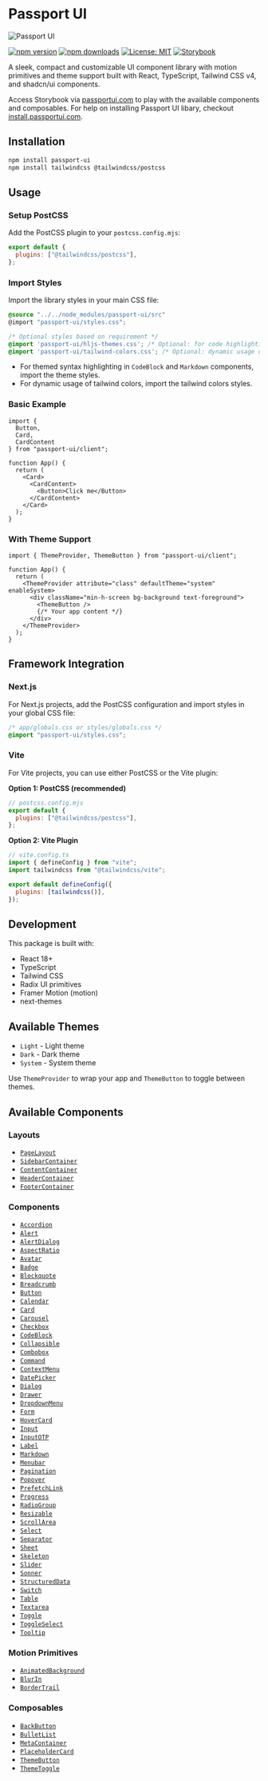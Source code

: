 # Passport UI

![Passport UI](./src/images/open_graph@2x.png)

[![npm version](https://badge.fury.io/js/passport-ui.svg)](https://badge.fury.io/js/passport-ui)
[![npm downloads](https://img.shields.io/npm/dm/passport-ui.svg)](https://www.npmjs.com/package/passport-ui)
[![License: MIT](https://img.shields.io/badge/License-MIT-yellow.svg)](https://opensource.org/licenses/MIT)
[![Storybook](https://img.shields.io/badge/Storybook-Docs-ff4785.svg)](https://passportui.com)

A sleek, compact and customizable UI component library with motion primitives and theme support built with React, TypeScript, Tailwind CSS v4, and shadcn/ui components.

Access Storybook via [passportui.com](https://passportui.com) to play with the available components and composables. For help on installing Passport UI libary, checkout [install.passportui.com](https://install.passportui.com).

## Installation

```bash
npm install passport-ui
npm install tailwindcss @tailwindcss/postcss
```

## Usage

### Setup PostCSS

Add the PostCSS plugin to your `postcss.config.mjs`:

```js
export default {
  plugins: ["@tailwindcss/postcss"],
};
```

### Import Styles

Import the library styles in your main CSS file:

```css
@source "../../node_modules/passport-ui/src"
@import "passport-ui/styles.css";

/* Optional styles based on requirement */
@import 'passport-ui/hljs-themes.css'; /* Optional: for code highlighting */
@import 'passport-ui/tailwind-colors.css'; /* Optional: dynamic usage of tailwind colors */
```

- For themed syntax highlighting in `CodeBlock` and `Markdown` components, import the theme styles.
- For dynamic usage of tailwind colors, import the tailwind colors styles.

### Basic Example

```tsx
import {
  Button,
  Card,
  CardContent
} from "passport-ui/client";

function App() {
  return (
    <Card>
      <CardContent>
        <Button>Click me</Button>
      </CardContent>
    </Card>
  );
}
```

### With Theme Support

```tsx
import { ThemeProvider, ThemeButton } from "passport-ui/client";

function App() {
  return (
    <ThemeProvider attribute="class" defaultTheme="system" enableSystem>
      <div className="min-h-screen bg-background text-foreground">
        <ThemeButton />
        {/* Your app content */}
      </div>
    </ThemeProvider>
  );
}
```

## Framework Integration

### Next.js

For Next.js projects, add the PostCSS configuration and import styles in your global CSS file:

```css
/* app/globals.css or styles/globals.css */
@import "passport-ui/styles.css";
```

### Vite

For Vite projects, you can use either PostCSS or the Vite plugin:

**Option 1: PostCSS (recommended)**

```js
// postcss.config.mjs
export default {
  plugins: ["@tailwindcss/postcss"],
};
```

**Option 2: Vite Plugin**

```js
// vite.config.ts
import { defineConfig } from "vite";
import tailwindcss from "@tailwindcss/vite";

export default defineConfig({
  plugins: [tailwindcss()],
});
```

## Development

This package is built with:

- React 18+
- TypeScript
- Tailwind CSS
- Radix UI primitives
- Framer Motion (motion)
- next-themes

## Available Themes

- `Light` - Light theme
- `Dark` - Dark theme
- `System` - System theme

Use `ThemeProvider` to wrap your app and `ThemeButton` to toggle between themes.

## Available Components

### Layouts

- [`PageLayout`](https://passportui.com/?path=/docs/layouts-pagelayout)
- [`SidebarContainer`](https://passportui.com/?path=/docs/layouts-sidebarcontainer)
- [`ContentContainer`](https://passportui.com/?path=/docs/layouts-contentcontainer)
- [`HeaderContainer`](https://passportui.com/?path=/docs/layouts-headercontainer)
- [`FooterContainer`](https://passportui.com/?path=/docs/layouts-footercontainer)

### Components

- [`Accordion`](https://passportui.com/?path=/docs/components-accordion)
- [`Alert`](https://passportui.com/?path=/docs/components-alert)
- [`AlertDialog`](https://passportui.com/?path=/docs/components-alertdialog)
- [`AspectRatio`](https://passportui.com/?path=/docs/components-aspectratio)
- [`Avatar`](https://passportui.com/?path=/docs/components-avatar)
- [`Badge`](https://passportui.com/?path=/docs/components-badge)
- [`Blockquote`](https://passportui.com/?path=/docs/components-blockquote)
- [`Breadcrumb`](https://passportui.com/?path=/docs/components-breadcrumb)
- [`Button`](https://passportui.com/?path=/docs/components-button)
- [`Calendar`](https://passportui.com/?path=/docs/components-calendar)
- [`Card`](https://passportui.com/?path=/docs/components-card)
- [`Carousel`](https://passportui.com/?path=/docs/components-carousel)
- [`Checkbox`](https://passportui.com/?path=/docs/components-checkbox)
- [`CodeBlock`](https://passportui.com/?path=/docs/components-codeblock)
- [`Collapsible`](https://passportui.com/?path=/docs/components-collapsible)
- [`Combobox`](https://passportui.com/?path=/docs/components-combobox)
- [`Command`](https://passportui.com/?path=/docs/components-command)
- [`ContextMenu`](https://passportui.com/?path=/docs/components-contextmenu)
- [`DatePicker`](https://passportui.com/?path=/docs/components-datepicker)
- [`Dialog`](https://passportui.com/?path=/docs/components-dialog)
- [`Drawer`](https://passportui.com/?path=/docs/components-drawer)
- [`DropdownMenu`](https://passportui.com/?path=/docs/components-dropdownmenu)
- [`Form`](https://passportui.com/?path=/docs/components-form)
- [`HoverCard`](https://passportui.com/?path=/docs/components-hovercard)
- [`Input`](https://passportui.com/?path=/docs/components-input)
- [`InputOTP`](https://passportui.com/?path=/docs/components-inputotp)
- [`Label`](https://passportui.com/?path=/docs/components-label)
- [`Markdown`](https://passportui.com/?path=/docs/components-markdown)
- [`Menubar`](https://passportui.com/?path=/docs/components-menubar)
- [`Pagination`](https://passportui.com/?path=/docs/components-pagination)
- [`Popover`](https://passportui.com/?path=/docs/components-popover)
- [`PrefetchLink`](https://passportui.com/?path=/docs/components-prefetchlink)
- [`Progress`](https://passportui.com/?path=/docs/components-progress)
- [`RadioGroup`](https://passportui.com/?path=/docs/components-radiogroup)
- [`Resizable`](https://passportui.com/?path=/docs/components-resizable)
- [`ScrollArea`](https://passportui.com/?path=/docs/components-scrollarea)
- [`Select`](https://passportui.com/?path=/docs/components-select)
- [`Separator`](https://passportui.com/?path=/docs/components-separator)
- [`Sheet`](https://passportui.com/?path=/docs/components-sheet)
- [`Skeleton`](https://passportui.com/?path=/docs/components-skeleton)
- [`Slider`](https://passportui.com/?path=/docs/components-slider)
- [`Sonner`](https://passportui.com/?path=/docs/components-sonner)
- [`StructuredData`](https://passportui.com/?path=/docs/components-structureddata)
- [`Switch`](https://passportui.com/?path=/docs/components-switch)
- [`Table`](https://passportui.com/?path=/docs/components-table)
- [`Textarea`](https://passportui.com/?path=/docs/components-textarea)
- [`Toggle`](https://passportui.com/?path=/docs/components-toggle)
- [`ToggleSelect`](https://passportui.com/?path=/docs/components-toggleselect)
- [`Tooltip`](https://passportui.com/?path=/docs/components-tooltip)

### Motion Primitives

- [`AnimatedBackground`](https://passportui.com/?path=/docs/motion-primitives-animatedbackground)
- [`BlurIn`](https://passportui.com/?path=/docs/motion-primitives-blurin)
- [`BorderTrail`](https://passportui.com/?path=/docs/motion-primitives-bordertrail)

### Composables

- [`BackButton`](https://passportui.com/?path=/docs/composables-backbutton)
- [`BulletList`](https://passportui.com/?path=/docs/composables-bulletlist)
- [`MetaContainer`](https://passportui.com/?path=/docs/composables-metacontainer)
- [`PlaceholderCard`](https://passportui.com/?path=/docs/composables-placeholdercard)
- [`ThemeButton`](https://passportui.com/?path=/docs/composables-themebutton)
- [`ThemeToggle`](https://passportui.com/?path=/docs/composables-themetoggle)
